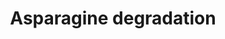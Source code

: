 ---
annotations:
- id: PW:0001083
  parent: classic metabolic pathway
  type: Pathway Ontology
  value: asparagine metabolic pathway
authors:
- J.Heckman
- MaintBot
- Mkutmon
- Christine Chichester
- Khanspers
citedin: ''
communities: []
description: 'Like many other amino acids, asparagine may be utilized by S. cerevisiae
  as a sole source of nitrogen. Catabolism of asparagine for nitrogen involves the
  action of asparaginases, which hydrolyze the amide group in the side chain of asparagine.
  This converts asparagine to aspartate and releases an assimilable molecule of ammonia
  (NH3). Further nitrogen can be derived from the newly generated aspartate molecule
  via its reversible conversion to glutamate by aspartate aminotransferases. Glutamate,
  whose amino group can be hydrolyzed to release ammonia, represents one of the major
  sources of nitrogen for biosynthetic reactions in S. cerevisiae.  SOURCE: SGD pathways,
  http://pathway.yeastgenome.org/server.html'
last-edited: 2024-09-21
ndex: null
organisms:
- Saccharomyces cerevisiae
redirect_from:
- /index.php/Pathway:WP432
- /instance/WP432
- /instance/WP432_r135498
revision: r135498
schema-jsonld:
- '@context': https://schema.org/
  '@id': https://wikipathways.github.io/pathways/WP432.html
  '@type': Dataset
  creator:
    '@type': Organization
    name: WikiPathways
  description: 'Like many other amino acids, asparagine may be utilized by S. cerevisiae
    as a sole source of nitrogen. Catabolism of asparagine for nitrogen involves the
    action of asparaginases, which hydrolyze the amide group in the side chain of
    asparagine. This converts asparagine to aspartate and releases an assimilable
    molecule of ammonia (NH3). Further nitrogen can be derived from the newly generated
    aspartate molecule via its reversible conversion to glutamate by aspartate aminotransferases.
    Glutamate, whose amino group can be hydrolyzed to release ammonia, represents
    one of the major sources of nitrogen for biosynthetic reactions in S. cerevisiae.  SOURCE:
    SGD pathways, http://pathway.yeastgenome.org/server.html'
  keywords:
  - 2-oxoglutarate
  - AAT1
  - AAT2
  - ASP1
  - ASP3-1
  - ASP3-2
  - ASP3-3
  - ASP3-4
  - H2O
  - L-asparagine
  - L-aspartate
  - L-glutamate
  - NH3
  - oxaloacetic acid
  license: CC0
  name: Asparagine degradation
seo: CreativeWork
title: Asparagine degradation
wpid: WP432
---